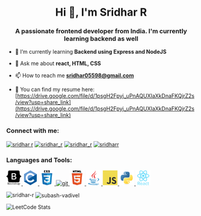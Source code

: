 <h1 align="center">Hi 👋, I'm Sridhar R</h1>
<h3 align="center">A passionate frontend developer from India. I'm currently learning backend as well</h3>

- 🌱 I’m currently learning **Backend using Express and NodeJS**

- 💬 Ask me about **react, HTML, CSS**

- 📫 How to reach me **sridhar05598@gmail.com**

- 📄 You can find my resume here: [https://drive.google.com/file/d/1psgH2Fpyj_uPnAQUXIaXkDnaFKQjrZ2s/view?usp=share_link](https://drive.google.com/file/d/1psgH2Fpyj_uPnAQUXIaXkDnaFKQjrZ2s/view?usp=share_link)

<h3 align="left">Connect with me:</h3>
<p align="left">
<a href="https://www.linkedin.com/in/sri-r6/" target="blank"><img align="center" src="https://raw.githubusercontent.com/rahuldkjain/github-profile-readme-generator/master/src/images/icons/Social/linked-in-alt.svg" alt="sridhar r" height="30" width="40" /></a>
<a href="https://www.codechef.com/users/sridhar_06" target="blank"><img align="center" src="https://cdn.jsdelivr.net/npm/simple-icons@3.1.0/icons/codechef.svg" alt="sridhar_r" height="30" width="40" /></a>
<a href="https://www.hackerrank.com/srihdar_r" target="blank"><img align="center" src="https://raw.githubusercontent.com/rahuldkjain/github-profile-readme-generator/master/src/images/icons/Social/hackerrank.svg" alt="sridhar_r" height="30" width="40" /></a>
<a href="https://leetcode.com/SRIDHAR_06/" target="blank"><img align="center" src="https://raw.githubusercontent.com/rahuldkjain/github-profile-readme-generator/master/src/images/icons/Social/leet-code.svg" alt="sridharr" height="30" width="40" /></a>
</p>

<h3 align="left">Languages and Tools:</h3>
<p align="left"><a href="https://getbootstrap.com" target="_blank" rel="noreferrer"> <img src="https://raw.githubusercontent.com/devicons/devicon/master/icons/bootstrap/bootstrap-plain-wordmark.svg" alt="bootstrap" width="40" height="40"/> </a> <a href="https://www.cprogramming.com/" target="_blank" rel="noreferrer"> <img src="https://raw.githubusercontent.com/devicons/devicon/master/icons/c/c-original.svg" alt="c" width="40" height="40"/> </a> <a href="https://www.w3schools.com/css/" target="_blank" rel="noreferrer"> <img src="https://raw.githubusercontent.com/devicons/devicon/master/icons/css3/css3-original-wordmark.svg" alt="css3" width="40" height="40"/> </a> <a href="https://git-scm.com/" target="_blank" rel="noreferrer"> <img src="https://www.vectorlogo.zone/logos/git-scm/git-scm-icon.svg" alt="git" width="40" height="40"/> </a> <a href="https://www.w3.org/html/" target="_blank" rel="noreferrer"> <img src="https://raw.githubusercontent.com/devicons/devicon/master/icons/html5/html5-original-wordmark.svg" alt="html5" width="40" height="40"/> </a> <a href="https://www.java.com" target="_blank" rel="noreferrer"> <img src="https://raw.githubusercontent.com/devicons/devicon/master/icons/java/java-original.svg" alt="java" width="40" height="40"/> </a> <a href="https://developer.mozilla.org/en-US/docs/Web/JavaScript" target="_blank" rel="noreferrer"> <img src="https://raw.githubusercontent.com/devicons/devicon/master/icons/javascript/javascript-original.svg" alt="javascript" width="40" height="40"/> </a><a href="https://www.python.org" target="_blank" rel="noreferrer"> <img src="https://raw.githubusercontent.com/devicons/devicon/master/icons/python/python-original.svg" alt="python" width="40" height="40"/> </a> <a href="https://reactjs.org/" target="_blank" rel="noreferrer"> <img src="https://raw.githubusercontent.com/devicons/devicon/master/icons/react/react-original-wordmark.svg" alt="react" width="40" height="40"/> </a> </p>

<p><img align="left" src="https://github-readme-stats.vercel.app/api/top-langs?username=SridharR6&show_icons=true&locale=en&layout=compact" alt="sridhar-r" /></p>

<p>&nbsp;<img align="center" src="https://github-readme-stats.vercel.app/api?username=SridharR6&show_icons=true&locale=en" alt="subash-vadivel" /></p>

<!-- 
<p><img align="center" src="https://github-readme-streak-stats.herokuapp.com/?user=SridharR6&" alt="subash-vadivel" /></p> -->


![LeetCode Stats](https://leetcard.jacoblin.cool/SRIDHAR_06?theme=dark&font=Noto%20Sans%20Elymaic)

